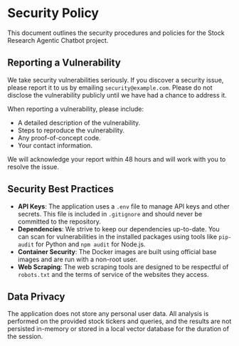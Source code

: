 # Security Policy

This document outlines the security procedures and policies for the Stock Research Agentic Chatbot project.

## Reporting a Vulnerability

We take security vulnerabilities seriously. If you discover a security issue, please report it to us by emailing `security@example.com`. Please do not disclose the vulnerability publicly until we have had a chance to address it.

When reporting a vulnerability, please include:

- A detailed description of the vulnerability.
- Steps to reproduce the vulnerability.
- Any proof-of-concept code.
- Your contact information.

We will acknowledge your report within 48 hours and will work with you to resolve the issue.

## Security Best Practices

- **API Keys**: The application uses a `.env` file to manage API keys and other secrets. This file is included in `.gitignore` and should never be committed to the repository.
- **Dependencies**: We strive to keep our dependencies up-to-date. You can scan for vulnerabilities in the installed packages using tools like `pip-audit` for Python and `npm audit` for Node.js.
- **Container Security**: The Docker images are built using official base images and are run with a non-root user.
- **Web Scraping**: The web scraping tools are designed to be respectful of `robots.txt` and the terms of service of the websites they access.

## Data Privacy

The application does not store any personal user data. All analysis is performed on the provided stock tickers and queries, and the results are not persisted in-memory or stored in a local vector database for the duration of the session.

